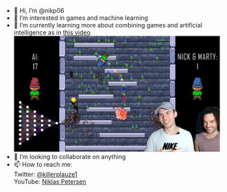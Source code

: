 - 👋 Hi, I’m @nikp06
- 👀 I’m interested in games and machine learning
- 🌱 I’m currently learning more about combining games and artificial intelligence as in [this video](https://youtu.be/W6qyRbmr_aA)
[![Thumbnail](thumb6.png)](https://youtu.be/W6qyRbmr_aA)
- 💞️ I’m looking to collaborate on anything
- 📫 How to reach me:<br />
Twitter: [@killerplauze1](https://twitter.com/killerplauze1)<br />
YouTube: [Niklas Petersen](https://www.youtube.com/channel/UCV3IJuY11hfmjDomu6rEWTg)

<!---
nikp06/nikp06 is a ✨ special ✨ repository because its `README.md` (this file) appears on your GitHub profile.
You can click the Preview link to take a look at your changes.
--->

